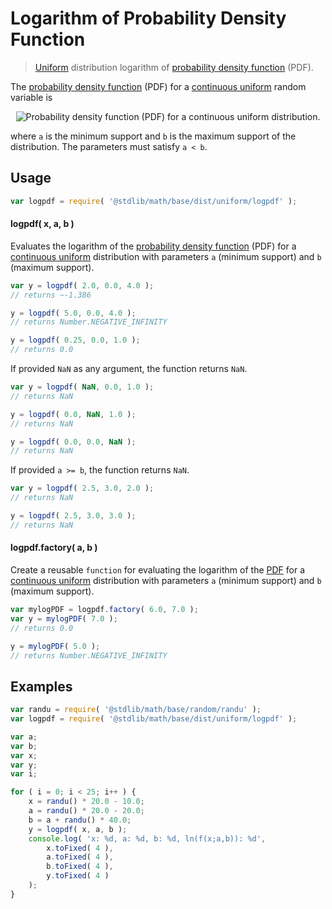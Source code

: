 # Logarithm of Probability Density Function

> [Uniform][uniform] distribution logarithm of [probability density function][pdf] (PDF).


<section class="intro">

The [probability density function][pdf] (PDF) for a [continuous uniform][uniform] random variable is

<!-- <equation class="equation" label="eq:pdf" align="center" raw="f(x;a,b)=\begin{cases} \frac{1}{b - a} &amp; \text{for } x \in [a,b] \\ 0 &amp; \text{otherwise} \end{cases}" alt="Probability density function (PDF) for a continuous uniform distribution."> -->

<div class="equation" align="center" data-raw-text="f(x;a,b)=\begin{cases} \frac{1}{b - a} &amp; \text{for } x \in [a,b] \\ 0 &amp; \text{otherwise} \end{cases}" data-equation="eq:pdf">
    <img src="" alt="Probability density function (PDF) for a continuous uniform distribution.">
    <br>
</div>

<!-- </equation> -->

where `a` is the minimum support and `b` is the maximum support of the distribution. The parameters must satisfy `a < b`.

</section>

<!-- /.intro -->


<section class="usage">

## Usage

``` javascript
var logpdf = require( '@stdlib/math/base/dist/uniform/logpdf' );
```

#### logpdf( x, a, b )

Evaluates the logarithm of the [probability density function][pdf] (PDF) for a [continuous uniform][uniform] distribution with parameters `a` (minimum support) and `b` (maximum support).

``` javascript
var y = logpdf( 2.0, 0.0, 4.0 );
// returns ~-1.386

y = logpdf( 5.0, 0.0, 4.0 );
// returns Number.NEGATIVE_INFINITY

y = logpdf( 0.25, 0.0, 1.0 );
// returns 0.0
```

If provided `NaN` as any argument, the function returns `NaN`.

``` javascript
var y = logpdf( NaN, 0.0, 1.0 );
// returns NaN

y = logpdf( 0.0, NaN, 1.0 );
// returns NaN

y = logpdf( 0.0, 0.0, NaN );
// returns NaN
```

If provided `a >= b`, the function returns `NaN`.

``` javascript
var y = logpdf( 2.5, 3.0, 2.0 );
// returns NaN

y = logpdf( 2.5, 3.0, 3.0 );
// returns NaN
```

#### logpdf.factory( a, b )

Create a reusable `function` for evaluating the logarithm of the [PDF][pdf] for a [continuous uniform][uniform] distribution with parameters `a` (minimum support) and `b` (maximum support).

``` javascript
var mylogPDF = logpdf.factory( 6.0, 7.0 );
var y = mylogPDF( 7.0 );
// returns 0.0

y = mylogPDF( 5.0 );
// returns Number.NEGATIVE_INFINITY
```

</section>

<!-- /.usage -->


<section class="examples">

## Examples

``` javascript
var randu = require( '@stdlib/math/base/random/randu' );
var logpdf = require( '@stdlib/math/base/dist/uniform/logpdf' );

var a;
var b;
var x;
var y;
var i;

for ( i = 0; i < 25; i++ ) {
    x = randu() * 20.0 - 10.0;
    a = randu() * 20.0 - 20.0;
    b = a + randu() * 40.0;
    y = logpdf( x, a, b );
    console.log( 'x: %d, a: %d, b: %d, ln(f(x;a,b)): %d',
        x.toFixed( 4 ),
        a.toFixed( 4 ),
        b.toFixed( 4 ),
        y.toFixed( 4 )
    );
}
```

</section>

<!-- /.examples -->


<section class="links">

[pdf]: https://en.wikipedia.org/wiki/Probability_density_function
[uniform]: https://en.wikipedia.org/wiki/Uniform_distribution

</section>

<!-- /.links -->
